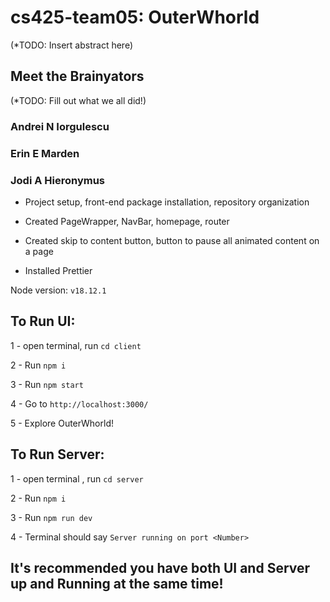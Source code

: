 # cs425-team05: OuterWhorld

(*TODO: Insert abstract here)

## Meet the Brainyators

(*TODO: Fill out what we all did!)

### Andrei N Iorgulescu

### Erin E Marden

### Jodi A Hieronymus
- Project setup, front-end package installation, repository organization

- Created PageWrapper, NavBar, homepage, router

- Created skip to content button, button to pause all animated content on a page

- Installed Prettier

Node version: `v18.12.1`

## To Run UI:
1 - open terminal, run `cd client`

2 - Run `npm i`

3 - Run `npm start`

4 - Go to `http://localhost:3000/`

5 - Explore OuterWhorld!

## To Run Server:
1 - open terminal , run `cd server`

2 - Run `npm i`

3 - Run `npm run dev`

4 - Terminal should say `Server running on port <Number>`

## It's recommended you have both UI and Server up and Running at the same time!  
